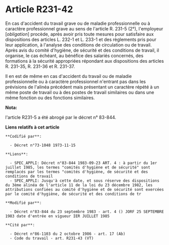 # Article R231-42

En cas d'accident du travail grave ou de maladie professionnelle ou à caractère professionnel grave au sens de l'article R.
231-5 (2°), l'employeur [*obligation*] procède, après avoir pris toute mesures pour satisfaire aux dispositions des articles
L. 232-1 et L. 233-1 et des règlements pris pour leur application, à l'analyse des conditions de circulation ou de travail.
Après avis du comité d'hygiène, de sécurité et des conditions de travail, il organise, le cas échéant, au bénéfice des
salariés concernés, des formations à la sécurité appropriées répondant aux dispositions des articles R. 231-35, R. 231-36 et
R. 231-37.

Il en est de même en cas d'accident du travail ou de maladie professionnelle ou à caractère professionnel n'entrant pas dans
les prévisions de l'alinéa précédent mais présentant un caractère répété à un même poste de travail ou à des postes de
travail similaires ou dans une même fonction ou des fonctions similaires.

**Nota:**

l'article R231-5 a été abrogé par le décret n° 83-844.

**Liens relatifs à cet article**

	**Codifié par**:

	  - Décret n°73-1048 1973-11-15

	**Liens**:

	  - SPEC_APPLI: Décret n°83-844 1983-09-23 ART. 4 : à partir du 1er juillet 1985, les termes "comités d'hygiène et de sécurité" sont remplacés par les termes "comités d'hygiène, de sécurité et des conditions de travail
	  - SPEC_APPLI: Jusqu'à cette date, et sous réserve des dispositions du 3ème alinéa de l'article 11 de la loi du 23 décembre 1982, les attributions confiées au comité d'hygiène et de sécurité sont exercées par le comité d'hygiène, de sécurité et des conditions de tr

	**Modifié par**:

	  - Décret n°83-844 du 23 septembre 1983 - art. 4 () JORF 25 SEPTEMBRE 1983 date d'entrée en vigueur IER JUILLET 1985

	**Cité par**:

	  - Décret n°86-1103 du 2 octobre 1986 - art. 17 (Ab)
	  - Code du travail - art. R231-43 (VT)

